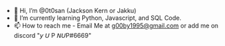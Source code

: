 - 👋 Hi, I’m @0t0san (Jackson Kern or Jakku)
- 🌱 I’m currently learning Python, Javascript, and SQL Code.
- 📫 How to reach me - Email Me at g00by1995@gmail.com or add me on discord "𝘺 𝘜 P 𝘕𝘜P#6669"

<!---
0t0san/0t0san is a ✨ special ✨ repository because its `README.md` (this file) appears on your GitHub profile.
You can click the Preview link to take a look at your changes.
--->

